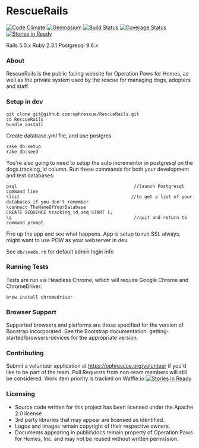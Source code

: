 # RescueRails

[![Code Climate](https://codeclimate.com/github/ophrescue/RescueRails.png)](https://codeclimate.com/github/ophrescue/RescueRails) [![Gemnasium](https://gemnasium.com/ophrescue/RescueRails.png)](https://gemnasium.com/ophrescue/RescueRails) [![Build Status](https://travis-ci.org/ophrescue/RescueRails.svg?branch=master)](https://travis-ci.org/ophrescue/RescueRails) [![Coverage Status](https://coveralls.io/repos/github/ophrescue/RescueRails/badge.svg?branch=master)](https://coveralls.io/github/ophrescue/RescueRails?branch=master) [![Stories in Ready](https://badge.waffle.io/ophrescue/rescuerails.png?label=ready&title=Ready)](https://waffle.io/ophrescue/rescuerails?utm_source=badge)

Rails 5.0.x
Ruby 2.3.1
Postgresql 9.6.x

### About
RescueRails is the public facing website for Operation Paws for Homes, as well as the private system used by the rescue for managing dogs, adopters and staff.


### Setup in dev

    git clone git@github.com:ophrescue/RescueRails.git
    cd RescueRails
    bundle install

Create database.yml file, and use postgres

    rake db:setup
    rake db:seed

You're also going to need to setup the auto incrementor in postgresql on the dogs.tracking_id column.  Run these commands for both your development and test databases:

```
psql                                            //launch Postgresql command line
\list                                          //to get a list of your databases if you don't remember
\connect TheNameOfYourDatabase
CREATE SEQUENCE tracking_id_seq START 1;
\q                                              //quit and return to command prompt.
```

Fire up the app and see what happens.  App is setup to run SSL always, might want to use POW as your webserver in dev.

See `db/seeds.rb` for default admin login info

### Running Tests

Tests are run via Headless Chrome, which will require Google Chrome and ChromeDriver.

```
brew install chromedriver
```

### Browser Support

Supported browsers and platforms are those specified for the version of Boostrap incorporated. See the Bootstrap documentation: getting-started/browsers-devices for the appropriate version.

### Contributing

Submit a volunteer application at https://ophrescue.org/volunteer if you'd like to be part of the team.  Pull Requests from non-team members will still be considered.  Work item priority is tracked on Waffle.io [![Stories in Ready](https://badge.waffle.io/ophrescue/rescuerails.png?label=ready&title=Ready)](https://waffle.io/ophrescue/rescuerails?utm_source=badge)

### Licensing
* Source code written for this project has been licensed under the Apache 2.0 license
* 3rd party libraries that may appear are licensed as identified.
* Logos and images remain copyright of their respective owners.
* Documents appearing in public\docs remain property of Operation Paws for Homes, Inc. and may not be reused without written permission.
